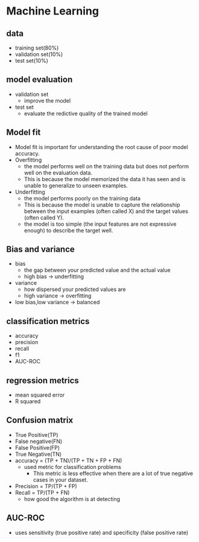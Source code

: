 # Machine Learning 

## data
+ training set(80%)
+ validation set(10%)
+ test set(10%)

## model evaluation
+ validation set
    + improve the model
+ test set
    + evaluate the redictive quality of the trained model

## Model fit
+ Model fit is important for understanding the root cause of poor model accuracy.
+ Overfitting
    +  the model performs well on the training data but does not perform well on the evaluation data.
    + This is because the model memorized the data it has seen and is unable to generalize to unseen examples.
+ Underfitting
    + the model performs poorly on the training data
    + This is because the model is unable to capture the relationship between the input examples (often called X) and the target values (often called Y).
    + the model is too simple (the input features are not expressive enough) to describe the target well.

## Bias and variance
+ bias
    +  the gap between your predicted value and the actual value
    + high bias -> underfitting
+ variance
    + how dispersed your predicted values are
    + high variance -> overfitting
+ low bias,low variance -> balanced

## classification metrics
+ accuracy
+ precision
+ recall
+ f1
+ AUC-ROC

## regression metrics
+ mean squared error
+ R squared


## Confusion matrix
+ True Positive(TP)
+ False negative(FN)
+ False Positive(FP)
+ True Negative(TN)
+ accuracy = (TP + TN)/(TP + TN + FP + FN)
    + used metric for classification problems
        + This metric is less effective when there are a lot of true negative cases in your dataset. 
+ Precision = TP/(TP + FP)
+ Recall = TP/(TP + FN)
    + how good the algorithm is at detecting

## AUC-ROC
+ uses sensitivity (true positive rate) and specificity (false positive rate)

